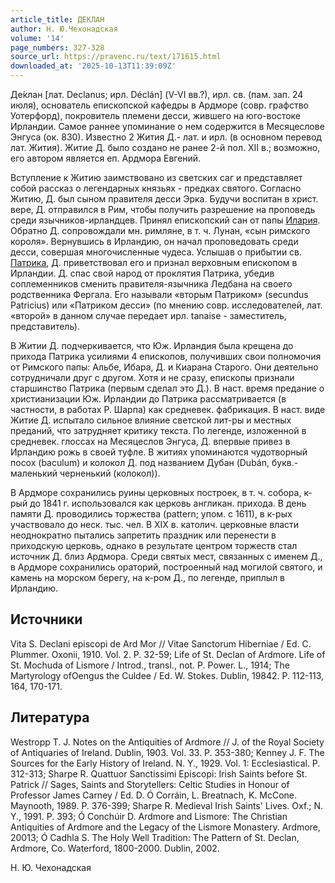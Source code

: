 ```yaml
---
article_title: ДЕКЛАН
author: Н. Ю.Чехонадская
volume: '14'
page_numbers: 327-328
source_url: https://pravenc.ru/text/171615.html
downloaded_at: '2025-10-13T11:39:09Z'
---
```


Де́клан [лат. Declanus; ирл. Déclán] (V-VI вв.?), ирл. св. (пам. зап. 24 июля), основатель епископской кафедры в Ардморе (совр. графство Уотерфорд), покровитель племени десси, жившего на юго-востоке Ирландии. Самое раннее упоминание о нем содержится в Месяцеслове Энгуса (ок. 830). Известно 2 Жития Д.- лат. и ирл. (в основном перевод лат. Жития). Житие Д. было создано не ранее 2-й пол. XII в.; возможно, его автором является еп. Ардмора Евгений.

Вступление к Житию заимствовано из светских саг и представляет собой рассказ о легендарных князьях - предках святого. Согласно Житию, Д. был сыном правителя десси Эрка. Будучи воспитан в христ. вере, Д. отправился в Рим, чтобы получить разрешение на проповедь среди язычников-ирландцев. Принял епископский сан от папы [Илария](https://pravenc.ru/text/Илария.html). Обратно Д. сопровождали мн. римляне, в т. ч. Лунан, «сын римского короля». Вернувшись в Ирландию, он начал проповедовать среди десси, совершая многочисленные чудеса. Услышав о прибытии св. [Патрика](https://pravenc.ru/text/Патрика.html), Д. приветствовал его и признал верховным епископом в Ирландии. Д. спас свой народ от проклятия Патрика, убедив соплеменников сменить правителя-язычника Ледбана на своего родственника Фергала. Его называли «вторым Патриком» (secundus Patricius) или «Патриком десси» (по мнению совр. исследователей, лат. «второй» в данном случае передает ирл. tanaise - заместитель, представитель).

В Житии Д. подчеркивается, что Юж. Ирландия была крещена до прихода Патрика усилиями 4 епископов, получивших свои полномочия от Римского папы: Альбе, Ибара, Д. и Киарана Старого. Они деятельно сотрудничали друг с другом. Хотя и не сразу, епископы признали старшинство Патрика (первым сделал это Д.). В наст. время предание о христианизации Юж. Ирландии до Патрика рассматривается (в частности, в работах Р. Шарпа) как средневек. фабрикация. В наст. виде Житие Д. испытало сильное влияние светской лит-ры и местных преданий, что затрудняет критику текста. По легенде, изложенной в средневек. глоссах на Месяцеслов Энгуса, Д. впервые привез в Ирландию рожь в своей туфле. В житиях упоминаются чудотворный посох (baculum) и колокол Д. под названием Дубан (Dubán, букв.- маленький черненький (колокол)).

В Ардморе сохранились руины церковных построек, в т. ч. собора, к-рый до 1841 г. использовался как церковь англикан. прихода. В день памяти Д. проводились торжества (pattern; упом. с 1611), в к-рых участвовало до неск. тыс. чел. В XIX в. католич. церковные власти неоднократно пытались запретить праздник или перенести в приходскую церковь, однако в результате центром торжеств стал источник Д. близ Ардмора. Среди святых мест, связанных с именем Д., в Ардморе сохранились ораторий, построенный над могилой святого, и камень на морском берегу, на к-ром Д., по легенде, приплыл в Ирландию.

## Источники

Vita S. Declani episcopi de Ard Mor // Vitae Sanctorum Hiberniae / Ed. C. Plummer. Oxonii, 1910. Vol. 2. P. 32-59; Life of St. Declan of Ardmore. Life of St. Mochuda of Lismore / Introd., transl., not. P. Power. L., 1914; The Martyrology ofOengus the Culdee / Ed. W. Stokes. Dublin, 19842. P. 112-113, 164, 170-171.

## Литература

Westropp T. J. Notes on the Antiquities of Ardmore // J. of the Royal Society of Antiquaries of Ireland. Dublin, 1903. Vol. 33. P. 353-380; Kenney J. F. The Sources for the Early History of Ireland. N. Y., 1929. Vol. 1: Ecclesiastical. P. 312-313; Sharpe R. Quattuor Sanctissimi Episcopi: Irish Saints before St. Patrick // Sages, Saints and Storytellers: Celtic Studies in Honour of Professor James Carney / Ed. D. Ó Corráin, L. Breatnach, K. McCone. Maynooth, 1989. P. 376-399; Sharpe R. Medieval Irish Saints' Lives. Oxf.; N. Y., 1991. P. 393; Ó Conchúir D. Ardmore and Lismore: The Christian Antiquities of Ardmore and the Legacy of the Lismore Monastery. Ardmore, 20013; Ó Cadhla S. The Holy Well Tradition: The Pattern of St. Declan, Ardmore, Co. Waterford, 1800-2000. Dublin, 2002.

Н. Ю.  Чехонадская
